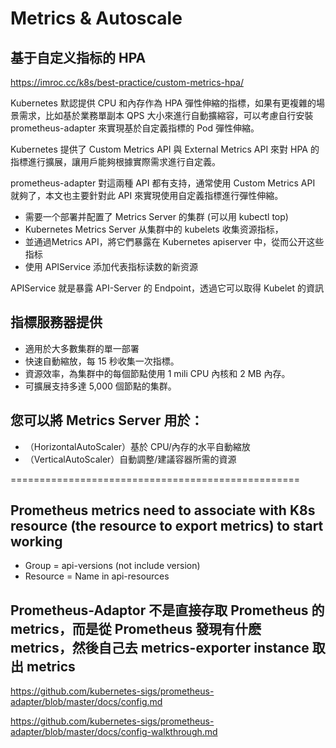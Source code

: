 # Metrics & Autoscale

## 基于自定义指标的 HPA

https://imroc.cc/k8s/best-practice/custom-metrics-hpa/

Kubernetes 默認提供 CPU 和內存作為 HPA 彈性伸縮的指標，如果有更複雜的場景需求，比如基於業務單副本 QPS 大小來進行自動擴縮容，可以考慮自行安裝 prometheus-adapter 來實現基於自定義指標的 Pod 彈性伸縮。

Kubernetes 提供了 Custom Metrics API 與 External Metrics API 來對 HPA 的指標進行擴展，讓用戶能夠根據實際需求進行自定義。

prometheus-adapter 對這兩種 API 都有支持，通常使用 Custom Metrics API 就夠了，本文也主要針對此 API 來實現使用自定義指標進行彈性伸縮。

- 需要一个部署并配置了 Metrics Server 的集群 (可以用 kubectl top)
- Kubernetes Metrics Server 从集群中的 kubelets 收集资源指标，
- 並通過Metrics API，將它們暴露在 Kubernetes apiserver 中，從而公开这些指标
- 使用 APIService 添加代表指标读数的新资源

APIService 就是暴露 API-Server 的 Endpoint，透過它可以取得 Kubelet 的資訊

## 指標服務器提供

- 適用於大多數集群的單一部署
- 快速自動縮放，每 15 秒收集一次指標。
- 資源效率，為集群中的每個節點使用 1 mili CPU 內核和 2 MB 內存。
- 可擴展支持多達 5,000 個節點的集群。

## 您可以將 Metrics Server 用於：

- （HorizontalAutoScaler）基於 CPU/內存的水平自動縮放
- （VerticalAutoScaler）自動調整/建議容器所需的資源

==================================================

## Prometheus metrics need to associate with K8s resource (the resource to export metrics) to start working

- Group = api-versions (not include version)
- Resource = Name in api-resources

## Prometheus-Adaptor 不是直接存取 Prometheus 的 metrics，而是從 Prometheus 發現有什麽 metrics，然後自己去 metrics-exporter instance 取出 metrics

https://github.com/kubernetes-sigs/prometheus-adapter/blob/master/docs/config.md

https://github.com/kubernetes-sigs/prometheus-adapter/blob/master/docs/config-walkthrough.md